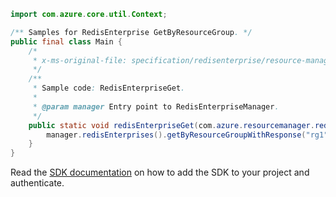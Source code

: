 ```java
import com.azure.core.util.Context;

/** Samples for RedisEnterprise GetByResourceGroup. */
public final class Main {
    /*
     * x-ms-original-file: specification/redisenterprise/resource-manager/Microsoft.Cache/stable/2022-01-01/examples/RedisEnterpriseGet.json
     */
    /**
     * Sample code: RedisEnterpriseGet.
     *
     * @param manager Entry point to RedisEnterpriseManager.
     */
    public static void redisEnterpriseGet(com.azure.resourcemanager.redisenterprise.RedisEnterpriseManager manager) {
        manager.redisEnterprises().getByResourceGroupWithResponse("rg1", "cache1", Context.NONE);
    }
}
```

Read the [SDK documentation](https://github.com/Azure/azure-sdk-for-java/blob/azure-resourcemanager-redisenterprise_1.1.0-beta.1/sdk/redisenterprise/azure-resourcemanager-redisenterprise/README.md) on how to add the SDK to your project and authenticate.
